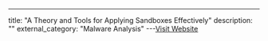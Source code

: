 ---
title: "A Theory and Tools for Applying Sandboxes Effectively"
description: ""
external_category: "Malware Analysis"
---[Visit Website](http://www.cs.cmu.edu/~mmaass/pdfs/dissertation.pdf)

